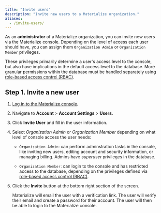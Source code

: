 ```yaml
---
title: "Invite users"
description: "Invite new users to a Materialize organization."
aliases:
  - /invite-users/
---
```


As an **administrator** of a Materialize organization, you can invite new users
via the Materialize console. Depending on the level of access each user should
have, you can assign them `Organization Admin` or `Organization Member`
privileges.

These privileges primarily determine a user's access level to the console, but
also have implications in the default access level to the database. More
granular permissions within the database must be handled separately using
[role-based access control (RBAC)](/manage/access-control/#role-based-access-control-rbac).

## Step 1. Invite a new user

1. [Log in to the Materialize console](https://console.materialize.com/).

1. Navigate to **Account** > **Account Settings** > **Users**.

1. Click **Invite User** and fill in the user information.

1. Select *Organization Admin* or *Organization Member* depending on what level of console access the user needs:

    - `Organization Admin`: can perform adminstration tasks in the console, like
      inviting new users, editing account and security information, or managing
      billing. Admins have _superuser_ privileges in the database.

    - `Organization Member`: can login to the console and has restricted access
      to the database, depending  on the privileges defined via
      [role-based access control (RBAC)](/manage/access-control/#role-based-access-control-rbac).

2. Click the **Invite** button at the bottom right section of the screen.

   Materialize will email the user with a verification link. The user will
   verify their email and create a password for their account. The user will
   then be able to login to the Materialize console.
